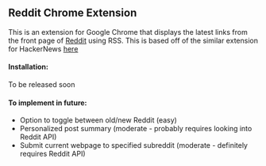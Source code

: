 ## Reddit Chrome Extension  


This is an extension for Google Chrome that displays the latest links from the front page of [Reddit](http://www.reddit.com) using RSS. This is based off of the similar extension for HackerNews [here](https://github.com/adamalbrecht/hacker-news-for-chrome)


#### Installation:

To be released soon

#### To implement in future:

* Option to toggle between old/new Reddit (easy)
* Personalized post summary (moderate - probably requires looking into Reddit API)
* Submit current webpage to specified subreddit (moderate - definitely requires Reddit API)